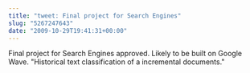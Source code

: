 ```yaml
---
title: "tweet: Final project for Search Engines"
slug: "5267247643"
date: "2009-10-29T19:41:31+00:00"
---
```

Final project for Search Engines approved. Likely to be built on Google Wave. "Historical text classification of a incremental documents."